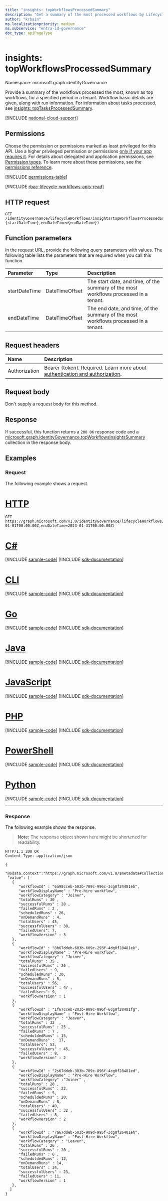 ```yaml
---
title: "insights: topWorkflowsProcessedSummary"
description: "Get a summary of the most processed workflows by Lifecycle Workflows in a tenant."
author: "krbain"
ms.localizationpriority: medium
ms.subservice: "entra-id-governance"
doc_type: apiPageType
---
```


# insights: topWorkflowsProcessedSummary

Namespace: microsoft.graph.identityGovernance

Provide a summary of the workflows processed the most, known as top workflows, for a specified period in a tenant. Workflow basic details are given, along with run information. For information about tasks processed, see [insights: topTasksProcessedSummary](identitygovernance-insights-toptasksprocessedsummary.md).

[!INCLUDE [national-cloud-support](../../includes/global-us.md)]

## Permissions

Choose the permission or permissions marked as least privileged for this API. Use a higher privileged permission or permissions [only if your app requires it](/graph/permissions-overview#best-practices-for-using-microsoft-graph-permissions). For details about delegated and application permissions, see [Permission types](/graph/permissions-overview#permission-types). To learn more about these permissions, see the [permissions reference](/graph/permissions-reference).

<!-- {
  "blockType": "permissions",
  "name": "identitygovernance-insights-topworkflowsprocessedsummary-permissions"
}
-->
[!INCLUDE [permissions-table](../includes/permissions/identitygovernance-insights-topworkflowsprocessedsummary-permissions.md)]

[!INCLUDE [rbac-lifecycle-workflows-apis-read](../includes/rbac-for-apis/rbac-lifecycle-workflows-apis-read.md)]

## HTTP request

<!-- {
  "blockType": "ignored"
}
-->
``` http
GET /identityGovernance/lifecycleWorkflows/insights/topWorkflowsProcessedSummary(startDateTime={startDateTime},endDateTime={endDateTime})
```

## Function parameters

In the request URL, provide the following query parameters with values. The following table lists the parameters that are required when you call this function.

|Parameter|Type|Description|
|:---|:---|:---|
|startDateTime|DateTimeOffset|The start date, and time, of the summary of the most workflows processed in a tenant.|
|endDateTime|DateTimeOffset|The end date, and time, of the summary of the most workflows processed in a tenant.|

## Request headers

|Name|Description|
|:---|:---|
|Authorization|Bearer {token}. Required. Learn more about [authentication and authorization](/graph/auth/auth-concepts).|

## Request body

Don't supply a request body for this method.

## Response

If successful, this function returns a `200 OK` response code and a [microsoft.graph.identityGovernance.topWorkflowsInsightsSummary](../resources/identitygovernance-topworkflowsinsightssummary.md) collection in the response body.

## Examples

### Request

The following example shows a request.

# [HTTP](#tab/http)
<!-- {
  "blockType": "request",
  "name": "insightsthis.topworkflowsprocessedsummary"
}
-->
``` http
GET https://graph.microsoft.com/v1.0/identityGovernance/lifecycleWorkflows/insights/topWorkflowsProcessedSummary(startDateTime=2023-01-01T00:00:00Z,endDateTime=2023-01-31T00:00:00Z)
```

# [C#](#tab/csharp)
[!INCLUDE [sample-code](../includes/snippets/csharp/insightsthistopworkflowsprocessedsummary-csharp-snippets.md)]
[!INCLUDE [sdk-documentation](../includes/snippets/snippets-sdk-documentation-link.md)]

# [CLI](#tab/cli)
[!INCLUDE [sample-code](../includes/snippets/cli/insightsthistopworkflowsprocessedsummary-cli-snippets.md)]
[!INCLUDE [sdk-documentation](../includes/snippets/snippets-sdk-documentation-link.md)]

# [Go](#tab/go)
[!INCLUDE [sample-code](../includes/snippets/go/insightsthistopworkflowsprocessedsummary-go-snippets.md)]
[!INCLUDE [sdk-documentation](../includes/snippets/snippets-sdk-documentation-link.md)]

# [Java](#tab/java)
[!INCLUDE [sample-code](../includes/snippets/java/insightsthistopworkflowsprocessedsummary-java-snippets.md)]
[!INCLUDE [sdk-documentation](../includes/snippets/snippets-sdk-documentation-link.md)]

# [JavaScript](#tab/javascript)
[!INCLUDE [sample-code](../includes/snippets/javascript/insightsthistopworkflowsprocessedsummary-javascript-snippets.md)]
[!INCLUDE [sdk-documentation](../includes/snippets/snippets-sdk-documentation-link.md)]

# [PHP](#tab/php)
[!INCLUDE [sample-code](../includes/snippets/php/insightsthistopworkflowsprocessedsummary-php-snippets.md)]
[!INCLUDE [sdk-documentation](../includes/snippets/snippets-sdk-documentation-link.md)]

# [PowerShell](#tab/powershell)
[!INCLUDE [sample-code](../includes/snippets/powershell/insightsthistopworkflowsprocessedsummary-powershell-snippets.md)]
[!INCLUDE [sdk-documentation](../includes/snippets/snippets-sdk-documentation-link.md)]

# [Python](#tab/python)
[!INCLUDE [sample-code](../includes/snippets/python/insightsthistopworkflowsprocessedsummary-python-snippets.md)]
[!INCLUDE [sdk-documentation](../includes/snippets/snippets-sdk-documentation-link.md)]

---

### Response

The following example shows the response.
>**Note:** The response object shown here might be shortened for readability.
<!-- {
  "blockType": "response",
  "truncated": true,
  "@odata.type": "Collection(microsoft.graph.identityGovernance.topWorkflowsInsightsSummary)"
}
-->
``` http
HTTP/1.1 200 OK
Content-Type: application/json

{
  "@odata.context":"https://graph.microsoft.com/v1.0/$metadata#Collection(microsoft.graph.identityGovernance.topWorkflowsInsightsSummary)",
 "value": [
   { 
      "workflowId" : "6a98cceb-503b-709c-996c-3cg0f24481eb", 
      "workflowDisplayName" : "Pre-hire workflow", 
      "workflowCategory" : "Joiner", 
      "totalRuns" : 30 , 
      "successfulRuns" : 28 ,
      "failedRuns" : 2 , 
      "scheduledRuns" : 26, 
      "onDemandRuns" : 4, 
      "totalUsers" : 45, 
      "successfulUsers" : 38, 
      "failedUsers": 7,
      "workflowVersion" : 3 
   }, 
   { 
      "workflowId" : "8b67ddeb-603b-609c-293f-4dg0f28481ek", 
      "workflowDisplayName" : "Pre-Hire workflow", 
      "workflowCategory" : "Joiner", 
      "totalRuns" : 35 ,
      "successfulRuns" : 26 ,
      "failedUsers" : 9, 
      "scheduledRuns" : 30, 
      "onDemandRuns" : 5,  
      "totalUsers" : 56, 
      "successfulUsers" : 47 , 
      "failedUsers": 9,
      "workflowVersion" : 1  
   }, 
   { 
      "workflowId" : "1f67cceb-203b-909c-096f-6cg0f28481fg", 
      "workflowDisplayName" : "Post-Hire Workflow", 
      "workflowCategory" : "Jeaver", 
      "totalRuns" : 32  ,
      "successfulRuns" : 25 ,
      "failedRuns" : 7 , 
      "scheduldedRuns" : 15, 
      "onDemandRuns" :  17, 
      "totalUsers": 53, 
      "successfulUsers" : 45, 
      "failedUsers" : 8,
      "workflowVersion" : 2 
   }, 
   { 
      "workflowId" : "2s67ddeb-303b-709c-896f-4cg0f28481ed", 
      "workflowDisplayName" : "Pre-Hire Workflow", 
      "workflowCategory" :"Joiner" , 
      "totalRuns" : 28 ,
      "successfulRuns" : 23, 
      "failedRuns" : 5, 
      "scheduldedRuns" : 20, 
      "onDemandRuns" : 8, 
      "totalUsers" : 40, 
      "successfulUsers" : 32 , 
      "failedUsers" : 8,
      "workflowVersion" : 2  
   }, 
   { 
      "workflowId" : "7a67ddeb-503b-909d-995f-3cg0f26481eh", 
      "workflowDisplayName" : "Post-Hire Workflow", 
      "workflowCategory" : "Leaver", 
      "totalRuns" : 26 ,
      "successfulRuns" : 20 , 
      "failedRuns" : 6 , 
      "scheduldedRuns" : 12, 
      "onDemandRuns" : 14, 
      "totalUsers" : 34, 
      "successfulUsers" : 23, 
      "failedUsers" : 11,
      "workflowVersion" : 1 
   }, 
  ] 
}
```
